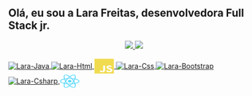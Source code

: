 ## Olá, eu sou a Lara Freitas, desenvolvedora Full Stack jr.

<div align="center">
 <a href="https://github.com/Laracf">
  <img height="180em" src="https://github-readme-stats.vercel.app/api?username=Laracf&show_icons=true&theme=radical&include_all_commits=true&count_private=true"/>
  <img height="180em" src="https://github-readme-stats.vercel.app/api/top-langs/?username=Laracf&layout=compact&langs_count=7&theme=radical"/>
</div>
  
  <div style="display: inline_block"><br>
  <img align="center" alt="Lara-Java" height="30" width="40"
src="https://cdn.jsdelivr.net/gh/devicons/devicon/icons/java/java-original.svg" >
  <img align="center" alt="Lara-Html" height="30" width="40"
src="https://cdn.jsdelivr.net/gh/devicons/devicon/icons/html5/html5-original.svg" />     
  <img align="center" alt="Lara-Js" height="30" width="40" src="https://raw.githubusercontent.com/devicons/devicon/master/icons/javascript/javascript-plain.svg">  
  <img align="center" alt="Lara-Css" height="30" width="40" 
src="https://cdn.jsdelivr.net/gh/devicons/devicon/icons/css3/css3-original.svg" />
  <img align="center" alt="Lara-Bootstrap" height="30" width="40" 
src="https://cdn.jsdelivr.net/gh/devicons/devicon/icons/bootstrap/bootstrap-original.svg" />
  <img align="center" alt="Lara-Csharp" height="30" width="40"
src="https://cdn.jsdelivr.net/gh/devicons/devicon/icons/csharp/csharp-original.svg" />
  <img align="center" alt="Lara-React" height="30" width="40" src="https://raw.githubusercontent.com/devicons/devicon/master/icons/react/react-original.svg">
          
       
          
    
  
          


